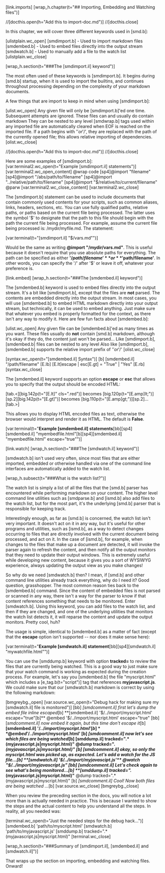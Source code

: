 [link.imports]
[wrap_h.chapter(t="## Importing, Embedding and Watching files")]

//[docthis.open(h="Add this to import-doc.md")]
//[docthis.close]


In this chapter, we will cover three different keywords used in [smd.b]:

[ulistplain.wc_open]
[smdimport.b] - Used to import markdown files
[smdembed.b] - Used to embed files directly into the output stream
[smdwatch.b] - Used to manually add a file to the watch list
[ulistplain.wc_close]

[wrap_h.section(t="###The [smdimport.il] keyword")]

The most often used of these keywords is [smdimport.b]. It begins during [smd.b] startup, when it is used to import the builtins, and continues throughout processing depending on the complexity of your markdown documents.

A few things that are import to keep in mind when using [smdimport.b]:

[ulist.wc_open]
Any given file will only be [smdimport.b]'ed one time. Subsequent attempts are ignored.
These files can and usually do contain markdown
They can be nested to any level
[smdwrap.b] tags used within any imported file are automatically cleared when EOF is reached on the imported file.
If a path begins with '$' or '$/', they are replaced with the path of the currently opened file; this allows relative importing of dependencies.
[olist.wc_close]

//[docthis.open(h="Add this to import-doc.md")]
//[docthis.close]

Here are some examples of [smdimport.b]:
[var.terminal2.wc_open(t="Example [smdimport.il] statements")]
    [var.terminal2.wc_open_content]
        @wrap code
            [sp4]@import "filename"
            [sp4]@import "/abs/path/to/filename"
            [sp4]@import "../relative/path/to/filename"
            [sp4]@import "$/relative/to/current/filename"
        @parw
    [var.terminal2.wc_close_content]
[var.terminal2.wc_close]

The [smdimport.b] statement can be used to include documents that contain commonly used contents for your scripts, such as common aliases, links, headers, sections, etc. You can use fully qualified paths, relative paths, or paths based on the current file being processed. The latter uses the symbol '$' to designate that the path to this file should begin with the path the current file being processed. For example, assume the current file being processed is: /mydir/myfile.md. The statement:

[var.terminal(t="[smdimport.il] \"$/vars.md\"")]

Would be the same as writing **@import "/mydir/vars.md"**. This is useful because it doesn't require that you use absolute paths for everything. The path can be specified as either **'$/path/filename'** or **'$path/filename'**. In other words, you can specify the '/' after '$' or leave it off, whatever your preference is.

[link.embed]
[wrap_h.section(t="###The [smdembed.il] keyword")]

The [smdembed.b] keyword is used to embed files directly into the output stream. It's a bit like [smdimport.b], except that the files are **not** parsed. The contents are embedded directly into the output stream. In most cases, you will use [smdembed.b] to embed HTML markdown directly into your output stream, but technically, it can be used to embed anything. Just make sure that whatever you embed is properly formatted for the context, as there isn't any way to modify it. Here are few fun facts about [smdembed.b]: 

[ulist.wc_open]
Any given file can be [smdembed.b]'ed as many times as you want.
These files usually do **not** contain [smd.b] markdown, although it's okay if they do, the content just won't be parsed...
Like [smdimport.b], [smdembed.b] files can be nested to any level
Also like [smdimport.b], [smdembed.b] supports the relative import prefix of '$' or '$/'
[olist.wc_close]

[syntax.wc_open(t="[smdembed.il] Syntax")]
    [b]
    [smdembed.il] "/path/filename" [E.lb] [E.lt]escape | esc[E.gt] = "True" | "Yes" [E.rb]
[syntax.wc_close]

The [smdembed.il] keyword supports an option **escape** or **esc** that allows you to specify that the output should be encoded HTML: 

[tab.<][big.142p(t="[E.lt]" cls=".red")] becomes [big.120p(t="[E.amp]lt;")][sp.2][big.142p(t="[E.gt]")] becomes [big.110p(t="[E.amp]gt;")][sp.2]...[tab.>]

This allows you to display HTML encoded files as text, otherwise the browser would interpret and render it as HTML. The default is **False**.

[var.terminal(t="**Example [smdembed.il] statements**[bb][sp4][smdembed.il] \"myembedfile.html\"[b][sp4][smdembed.il] \"myembedfile.html\" escape=\"true\"")]

[link.watch]
[wrap_h.section(t="###The [smdwatch.il] keyword")]

[smdwatch.b] isn't used very often, since most files that are either imported, embedded or otherwise handled via one of the command line interfaces are automatically added to the watch list.

[wrap_h.subsect(t="###What is the watch list?")]

The watch list is simply a list of all the files that the [smd.b] parser has encountered while performing markdown on your content. The higher level command line utilities such as [smdparse.b] and [ismd.b] also add files to the watch list, but for the most part, it's the underlying [smd.b] parser that is responsible for keeping track. 

Interestingly enough, as far as [smd.b] is concerned, the watch list isn't very important. It doesn't act on it in any way, but it's useful for other programs and utilities, such as [ismd.b], as a way to detect changes occurring to files that are directly involved with the current document being processed, and act on it. In the case of [ismd.b], for example, when changes to the files that make up a document are detected, it will invoke the parser again to refresh the content, and then notify all the output monitors that they need to update their output windows. This is extremely useful while developing new content, because it gives you a sort of WYSIWYG experience, always updating the output view as you make changes!

So why do we need [smdwatch.b] then? I mean, if [smd.b] and other command line utilities already track everything, why do I need it? Good question, grasshopper. The most common reason ties back to the [smdembed.b] command. Since the content of embedded files is not parsed or scanned in any way, there isn't a way for the parser to know if that content references something that needs to be monitored. Enter [smdwatch.b]. Using this keyword, you can add files to the watch list, and then if they are changed, and one of the underlying utilities that monitors the watch list detects it, it will reparse the content and update the output monitors. Pretty cool, huh?

The usage is simple, identical to [smdembed.b] as a matter of fact (except that the **escape** option isn't supported -- nor does it make sense here):

[var.terminal(t="**Example [smdwatch.il] statement**[bb][sp4][smdwatch.il] \"mywatchfile.html\"")]

You can use the [smddump.b] keyword with option **tracked=** to review the files that are currently being watched. This is a good way to just make sure that your watch command is working as expected during the creation process. For example, let's say you [smdembed.b] the file "myscript.html" which includes a [e_tag.b(t="script")] tag that references **myjavascript.js**. We could make sure that our [smdwatch.b] markdown is correct by using the following markdown:

[bmgreybg._open]
    [var.source.wc_open(t="Debug hack for making sure my [smdwatch.il] file is monitored")]
        [bb]
        *[smdcomment.il] first let's dump the embed file inline escaped*[b]
        **[smdembed.il] '$/../import/myscript.html' escape="true"[b]**
@embed '$/../import/myscript.html' escape="true"
        [bb]
        [*smdcomment.il] now embed it again, but this time don't escape it*[b]
        **[smdembed.il] '$/../import/myscript.html'[b]**
@embed '$/../import/myscript.html'
        [b]
        *[smdcomment.il] now let's see which files are being watched*[b]
        **[smddump.il] tracked=".*(myjavascript.js|myscript.html)"**
@dump tracked=".*(myjavascript.js|myscript.html)"
        [b]
        *[smdcomment.il] okay, so only the *myscript.html* was picked up, as expected. Let's add a watch for the JS file...*[b]
        **[smdwatch.il] '$/../import/myjavascipt.js'**
@watch "$/../import/myjavascript.js"
        [bb]
        *[smdcomment.il] Let's check again to see what's being monitored...*[b]
        **[smddump.il] tracked=".*(myjavascript.js|myscript.html)"**
@dump tracked=".*(myjavascript.js|myscript.html)"
        [b]
        *[smdcomment.il] Cool! Now both files are being watched ...*[b]
    [var.source.wc_close]
[bmgreybg._close]

When you review the preceding section in the docs, you will notice a lot more than is actually needed in practice. This is because I wanted to show the steps and the actual content to help you understand all the steps. In reality, all you needed was:

[terminal.wc_open(t="Just the needed steps for the debug hack...")]
[smdembed.b] 'path/to/myscript.html'
[smdwatch.b] 'path/to/myjavascript.js'
[smddump.b] tracked=".*(myjavascript.js|myscript.html)"
[terminal.wc_close]

[wrap_h.section(t="###Summary of [smdimport.il], [smdembed.il] and [smdwatch.il]")]

That wraps up the section on importing, embedding and watching files. Onward!
